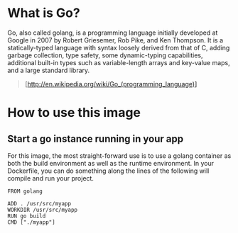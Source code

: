 # What is Go?
Go, also called golang, is a programming language initially developed at Google in 2007 by Robert Griesemer, Rob Pike, and Ken Thompson. It is a statically-typed language with syntax loosely derived from that of C, adding garbage collection, type safety, some dynamic-typing capabilities, additional built-in types such as variable-length arrays and key-value maps, and a large standard library.

> [http://en.wikipedia.org/wiki/Go_(programming_language)]

# How to use this image

## Start a go instance running in your app

For this image, the most straight-forward use is to use a golang container as both the build environment as well as the runtime environment. In your Dockerfile, you can do something along the lines of the following will compile and run your project.

    FROM golang
    
    ADD . /usr/src/myapp
    WORKDIR /usr/src/myapp
    RUN go build
    CMD ["./myapp"]
